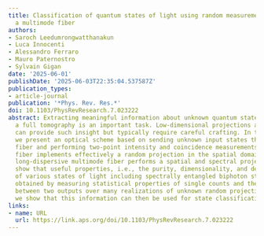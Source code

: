 ```yaml
---
title: Classification of quantum states of light using random measurements through
  a multimode fiber
authors:
- Saroch Leedumrongwatthanakun
- Luca Innocenti
- Alessandro Ferraro
- Mauro Paternostro
- Sylvain Gigan
date: '2025-06-01'
publishDate: '2025-06-03T22:35:04.537587Z'
publication_types:
- article-journal
publication: '*Phys. Rev. Res.*'
doi: 10.1103/PhysRevResearch.7.023222
abstract: Extracting meaningful information about unknown quantum states without performing
  a full tomography is an important task. Low-dimensional projections and random measurements
  can provide such insight but typically require careful crafting. In this paper,
  we present an optical scheme based on sending unknown input states through a multimode
  fiber and performing two-point intensity and coincidence measurements. A short multimode
  fiber implements effectively a random projection in the spatial domain, while a
  long-dispersive multimode fiber performs a spatial and spectral projection. We experimentally
  show that useful properties, i.e., the purity, dimensionality, and degree of indistinguishability
  of various states of light including spectrally entangled biphoton states, can be
  obtained by measuring statistical properties of single counts and their correlation
  between two outputs over many realizations of unknown random projections. Moreover,
  we show that this information can then be used for state classification.
links:
- name: URL
  url: https://link.aps.org/doi/10.1103/PhysRevResearch.7.023222
---
```

